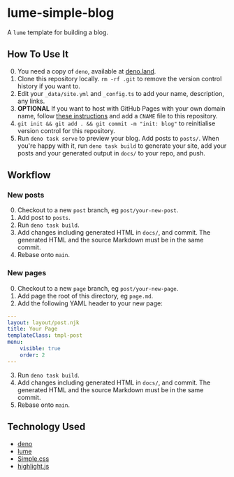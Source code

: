 # lume-simple-blog

A `lume` template for building a blog.

## How To Use It

0. You need a copy of `deno`, available at [deno.land](https://deno.land).
1. Clone this repository locally. `rm -rf .git` to remove the version control history if you want to.
2. Edit your `_data/site.yml` and `_config.ts` to add your name, description, any links.
3. **OPTIONAL** If you want to host with GitHub Pages with your own domain name, follow
[these instructions](https://docs.github.com/en/pages/configuring-a-custom-domain-for-your-github-pages-site)
and add a `CNAME` file to this repository.
4. `git init && git add . && git commit -m "init: blog"` to reinitialise version control for this repository.
5. Run `deno task serve` to preview your blog. Add posts to `posts/`. When you're happy with it, run 
`deno task build` to generate your site, add your posts and your generated output in `docs/` to your repo,
and push.

## Workflow

### New posts

0. Checkout to a new `post` branch, eg `post/your-new-post`.
1. Add post to `posts`.
2. Run `deno task build`.
3. Add changes including generated HTML in `docs/`, and commit. The generated HTML
and the source Markdown must be in the same commit.
4. Rebase onto `main`.

### New pages

0. Checkout to a new `page` branch, eg `post/your-new-page`.
1. Add page the root of this directory, eg `page.md`.
2. Add the following YAML header to your new page:

```yaml
---
layout: layout/post.njk
title: Your Page
templateClass: tmpl-post
menu:
    visible: true
    order: 2
---
```

3. Run `deno task build`.
4. Add changes including generated HTML in `docs/`, and commit. The generated HTML
and the source Markdown must be in the same commit.
5. Rebase onto `main`.

## Technology Used

* [deno](https://deno.land)
* [lume](https://lume.land)
* [Simple.css](https://simplecss.org/)
* [highlight.js](https://lume.land/plugins/code_highlight/)
